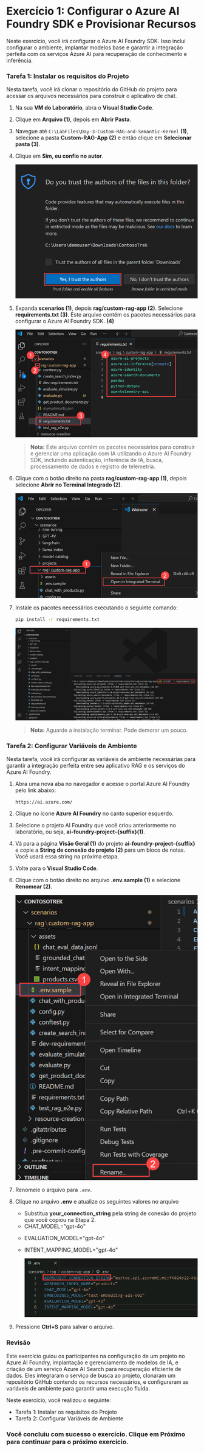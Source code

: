 # Exercício 1: Configurar o Azure AI Foundry SDK e Provisionar Recursos

Neste exercício, você irá configurar o Azure AI Foundry SDK. Isso inclui configurar o ambiente, implantar modelos base e garantir a integração perfeita com os serviços Azure AI para recuperação de conhecimento e inferência.

### Tarefa 1: Instalar os requisitos do Projeto

Nesta tarefa, você irá clonar o repositório do GitHub do projeto para acessar os arquivos necessários para construir o aplicativo de chat.

1. Na sua **VM do Laboratório**, abra o **Visual Studio Code**.

2. Clique em **Arquivo (1)**, depois em **Abrir Pasta**.

3. Navegue até `C:\LabFiles\Day-3-Custom-RAG-and-Semantic-Kernel` **(1)**, selecione a pasta **Custom-RAG-App (2)** e então clique em **Selecionar pasta (3)**.

4. Clique em **Sim, eu confio no autor**.

   ![](../media/af25.png)

5. Expanda **scenarios (1)**, depois **rag/custom-rag-app (2)**. Selecione **requirements.txt (3)**. Este arquivo contém os pacotes necessários para configurar o Azure AI Foundry SDK. **(4)**

   ![](../media/af-27.png)

   > **Nota:** Este arquivo contém os pacotes necessários para construir e gerenciar uma aplicação com IA utilizando o Azure AI Foundry SDK, incluindo autenticação, inferência de IA, busca, processamento de dados e registro de telemetria.

6. Clique com o botão direito na pasta **rag/custom-rag-app (1)**, depois selecione **Abrir no Terminal Integrado (2)**.

   ![](../media/af26.png)

7. Instale os pacotes necessários executando o seguinte comando:

   ```bash
   pip install -r requirements.txt
   ```

   ![](../media/af28.png)

   > **Nota:** Aguarde a instalação terminar. Pode demorar um pouco.

### Tarefa 2: Configurar Variáveis de Ambiente

Nesta tarefa, você irá configurar as variáveis de ambiente necessárias para garantir a integração perfeita entre seu aplicativo RAG e os serviços do Azure AI Foundry.

1. Abra uma nova aba no navegador e acesse o portal Azure AI Foundry pelo link abaixo:

   ```
   https://ai.azure.com/
   ```

2. Clique no ícone **Azure AI Foundry** no canto superior esquerdo.

3. Selecione o projeto AI Foundry que você criou anteriormente no laboratório, ou seja, **ai-foundry-project-{suffix}(1)**.

4. Vá para a página **Visão Geral (1)** do projeto **ai-foundry-project-{suffix}** e copie a **String de conexão do projeto (2)** para um bloco de notas. Você usará essa string na próxima etapa.

5. Volte para o **Visual Studio Code**.

6. Clique com o botão direito no arquivo **.env.sample (1)** e selecione **Renomear (2)**.

   ![](../media/af29.png)

7. Renomeie o arquivo para `.env`.

8. Clique no arquivo **.env** e atualize os seguintes valores no arquivo

   - Substitua **your_connection_string** pela string de conexão do projeto que você copiou na Etapa 2.
   - CHAT_MODEL="gpt-4o"
   * EVALUATION_MODEL="gpt-4o"
   * INTENT_MAPPING_MODEL="gpt-4o"

      ![](../media/focus6.png)

9. Pressione **Ctrl+S** para salvar o arquivo.

### Revisão

Este exercício guiou os participantes na configuração de um projeto no Azure AI Foundry, implantação e gerenciamento de modelos de IA, e criação de um serviço Azure AI Search para recuperação eficiente de dados. Eles integraram o serviço de busca ao projeto, clonaram um repositório GitHub contendo os recursos necessários, e configuraram as variáveis de ambiente para garantir uma execução fluida.

Neste exercício, você realizou o seguinte:
- Tarefa 1: Instalar os requisitos do Projeto
- Tarefa 2: Configurar Variáveis de Ambiente

### Você concluiu com sucesso o exercício. Clique em **Próximo** para continuar para o próximo exercício.

